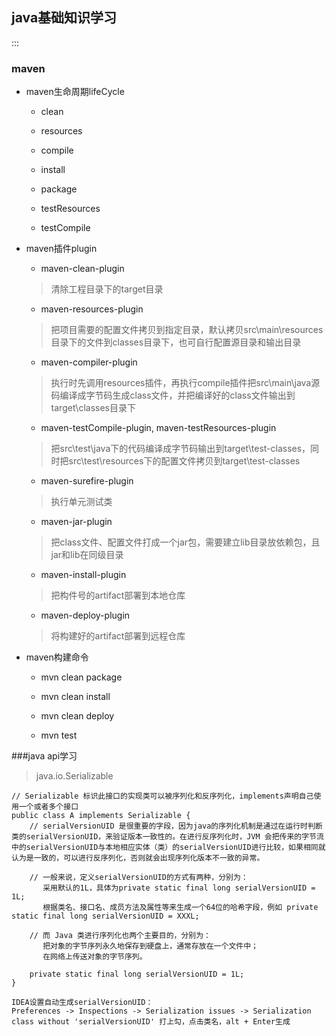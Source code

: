 ## java基础知识学习
:::
### maven

* maven生命周期lifeCycle

   + clean

   + resources

   + compile

   + install

   + package

   + testResources

   + testCompile

* maven插件plugin

   + maven-clean-plugin
   > 清除工程目录下的target目录

   + maven-resources-plugin

   > 把项目需要的配置文件拷贝到指定目录，默认拷贝src\main\resources目录下的文件到classes目录下，也可自行配置源目录和输出目录

   + maven-compiler-plugin

   > 执行时先调用resources插件，再执行compile插件把src\main\java源码编译成字节码生成class文件，并把编译好的class文件输出到target\classes目录下

   + maven-testCompile-plugin, maven-testResources-plugin

   > 把src\test\java下的代码编译成字节码输出到target\test-classes，同时把src\test\resources下的配置文件拷贝到target\test-classes

   + maven-surefire-plugin

   > 执行单元测试类

   + maven-jar-plugin

   > 把class文件、配置文件打成一个jar包，需要建立lib目录放依赖包，且jar和lib在同级目录

   + maven-install-plugin

   > 把构件号的artifact部署到本地仓库

   + maven-deploy-plugin

   > 将构建好的artifact部署到远程仓库

* maven构建命令

   + mvn clean package

   + mvn clean install

   + mvn clean deploy

   + mvn test

###java api学习

   > java.io.Serializable

   ```
   // Serializable 标识此接口的实现类可以被序列化和反序列化，implements声明自己使用一个或者多个接口
   public class A implements Serializable {
       // serialVersionUID 是很重要的字段，因为java的序列化机制是通过在运行时判断类的serialVersionUID，来验证版本一致性的。在进行反序列化时，JVM 会把传来的字节流中的serialVersionUID与本地相应实体（类）的serialVersionUID进行比较，如果相同就认为是一致的，可以进行反序列化，否则就会出现序列化版本不一致的异常。

       // 一般来说，定义serialVersionUID的方式有两种，分别为：
          采用默认的1L，具体为private static final long serialVersionUID = 1L;
          根据类名、接口名、成员方法及属性等来生成一个64位的哈希字段，例如 private static final long serialVersionUID = XXXL;

       // 而 Java 类进行序列化也两个主要目的，分别为：
          把对象的字节序列永久地保存到硬盘上，通常存放在一个文件中；
          在网络上传送对象的字节序列。

       private static final long serialVersionUID = 1L;
   }

   IDEA设置自动生成serialVersionUID：
   Preferences -> Inspections -> Serialization issues -> Serialization class without 'serialVersionUID' 打上勾，点击类名，alt + Enter生成
   ```


